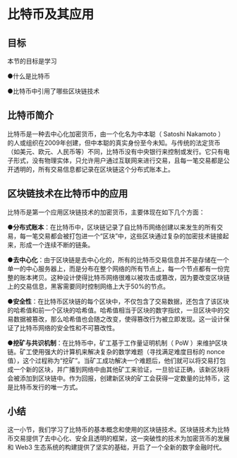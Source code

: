# 比特币及其应用

## 目标

本节的目标是学习

●什么是比特币

●比特币中引用了哪些区块链技术

## **比特币简介**

比特币是一种去中心化加密货币，由一个化名为中本聪（ Satoshi Nakamoto ）的人或组织在2009年创建，但中本聪的真实身份至今未知。与传统的法定货币（如美元、欧元、人民币等）不同，比特币没有中央银行来控制或发行。它只有电子形式，没有物理实体，只允许用户通过互联网来进行交易，且每一笔交易都是公开透明的，所有交易信息都记录在区块链这个分布式账本上。

## **区块链技术在比特币中的应用**

比特币是第一个应用区块链技术的加密货币，主要体现在如下几个方面：

●**分布式账本**：在比特币中，区块链记录了自比特币网络创建以来发生的所有交易，每一笔交易都会被打包进一个“区块”中，这些区块通过复杂的加密技术链接起来，形成一个连续不断的链条。

●**去中心化**：由于区块链是去中心化的，所有的比特币交易信息并不是存储在一个单一的中心服务器上，而是分布在整个网络的所有节点上，每一个节点都有一份完整的账本拷贝。这种设计使得比特币网络很难以被攻击或篡改，因为要改变区块链上的交易信息，黑客需要同时控制网络上大于50%的节点。

●**安全性**：在比特币区块链的每个区块中，不仅包含了交易数据，还包含了该区块的哈希值和前一个区块的哈希值。哈希值相当于区块的数字指纹，一旦区块中的交易数据被篡改，那么哈希值也会随之改变，使得篡改行为被立即发现。这一设计保证了比特币网络的安全性和不可篡改性。

●**挖矿与共识机制**：在比特币中，矿工基于工作量证明机制（ PoW ）来维护区块链。矿工使用强大的计算机来解决复杂的数学难题（寻找满足难度目标的 nonce 值），这个过程称为“挖矿”。当矿工成功解决一个难题后，他们就可以将交易打包成一个新的区块，并广播到网络中由其他矿工来验证，一旦验证正确，该新区块将会被添加到区块链中。作为回报，创建新区块的矿工会获得一定数量的比特币，这是比特币发行的唯一方式。

## **小结**

这一小节，我们学习了比特币的基本概念和使用的区块链技术。区块链技术为比特币交易提供了去中心化、安全且透明的框架，这一突破性的技术为加密货币的发展和 Web3 生态系统的构建提供了坚实的基础，开启了一个全新的数字金融时代。